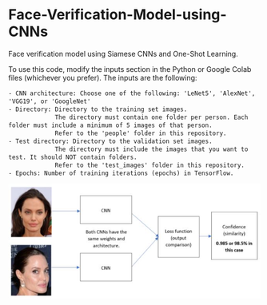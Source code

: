 # Face-Verification-Model-using-CNNs
Face verification model using Siamese CNNs and One-Shot Learning.

To use this code, modify the inputs section in the Python or Google Colab files (whichever you prefer). 
The inputs are the following:
          
    - CNN architecture: Choose one of the following: 'LeNet5', 'AlexNet', 'VGG19', or 'GoogleNet'
    - Directory: Directory to the training set images. 
                 The directory must contain one folder per person. Each folder must include a minimum of 5 images of that person.
                 Refer to the 'people' folder in this repository.
    - Test directory: Directory to the validation set images. 
                 The directory must include the images that you want to test. It should NOT contain folders. 
                 Refer to the 'test_images' folder in this repository.
    - Epochs: Number of training iterations (epochs) in TensorFlow.
    
 
<img src="siamese_network.JPG" width="800"  />
